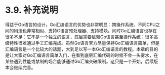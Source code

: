 # 3.9. 补充说明

得益于Go语言的设计，Go汇编语言的优势也非常明显：跨操作系统、不同CPU之间的用法也非常相似、支持C语言预处理器、支持模块。同时Go汇编语言也存在很多不足：它不是一个独立的语言，底层需要依赖Go语言甚至操作系统；很多高级特性很难通过手工汇编完成。虽然Go语言官方尽量保持Go汇编语言简单，但是汇编语言是一个比较大的话题，大到足以写一本Go汇编语言的教程。本章的目的是让大家对Go汇编语言简单入门，在看到底层汇编代码的时候不会一头雾水，在某些遇到性能或禁制的场合能够通过Go汇编突破限制。这只是一个开始，后续版本会继续完善。
